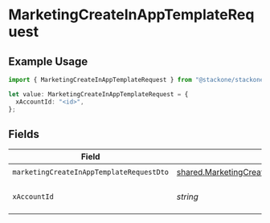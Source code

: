 # MarketingCreateInAppTemplateRequest

## Example Usage

```typescript
import { MarketingCreateInAppTemplateRequest } from "@stackone/stackone-client-ts/sdk/models/operations";

let value: MarketingCreateInAppTemplateRequest = {
  xAccountId: "<id>",
};
```

## Fields

| Field                                                                                                                 | Type                                                                                                                  | Required                                                                                                              | Description                                                                                                           |
| --------------------------------------------------------------------------------------------------------------------- | --------------------------------------------------------------------------------------------------------------------- | --------------------------------------------------------------------------------------------------------------------- | --------------------------------------------------------------------------------------------------------------------- |
| `marketingCreateInAppTemplateRequestDto`                                                                              | [shared.MarketingCreateInAppTemplateRequestDto](../../../sdk/models/shared/marketingcreateinapptemplaterequestdto.md) | :heavy_check_mark:                                                                                                    | N/A                                                                                                                   |
| `xAccountId`                                                                                                          | *string*                                                                                                              | :heavy_check_mark:                                                                                                    | The account identifier                                                                                                |